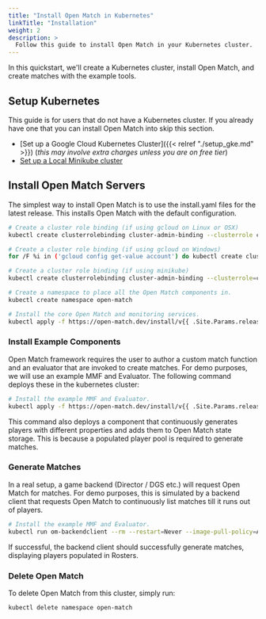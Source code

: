 ```yaml
---
title: "Install Open Match in Kubernetes"
linkTitle: "Installation"
weight: 2
description: >
  Follow this guide to install Open Match in your Kubernetes cluster.
---
```


In this quickstart, we'll create a Kubernetes cluster, install Open Match, and create matches with the example tools.

## Setup Kubernetes

This guide is for users that do not have a Kubernetes cluster. If you already have one that you can install Open Match into skip this section.

* [Set up a Google Cloud Kubernetes Cluster]({{< relref "./setup_gke.md" >}}) (*this may involve extra charges unless you are on free tier*)
* [Set up a Local Minikube cluster](https://kubernetes.io/docs/setup/minikube/)

## Install Open Match Servers

The simplest way to install Open Match is to use the install.yaml files for the latest release.
This installs Open Match with the default configuration.

```bash
# Create a cluster role binding (if using gcloud on Linux or OSX)
kubectl create clusterrolebinding cluster-admin-binding --clusterrole cluster-admin --user `gcloud config get-value account`

# Create a cluster role binding (if using gcloud on Windows)
for /F %i in ('gcloud config get-value account') do kubectl create clusterrolebinding cluster-admin-binding --clusterrole cluster-admin --user %i

# Create a cluster role binding (if using minikube)
kubectl create clusterrolebinding cluster-admin-binding --clusterrole=cluster-admin --serviceaccount=kube-system:default

# Create a namespace to place all the Open Match components in.
kubectl create namespace open-match

# Install the core Open Match and monitoring services.
kubectl apply -f https://open-match.dev/install/v{{ .Site.Params.release_version }}/yaml/install.yaml --namespace open-match
```

### Install Example Components

Open Match framework requires the user to author a custom match function and an evaluator that are invoked to create matches. For demo purposes, we will use an example MMF and Evaluator. The following command deploys these in the kubernetes cluster:

```bash
# Install the example MMF and Evaluator.
kubectl apply -f https://open-match.dev/install/v{{ .Site.Params.release_version }}/yaml/install-demo.yaml --namespace open-match
```

This command also deploys a component that continuously generates players with different properties and adds them to Open Match state storage. This is because a populated player pool is required to generate matches.

### Generate Matches

In a real setup, a game backend (Director / DGS etc.) will request Open Match for matches. For demo purposes, this is simulated by a backend client that requests Open Match to continuously list matches till it runs out of players.

```bash
# Install the example MMF and Evaluator.
kubectl run om-backendclient --rm --restart=Never --image-pull-policy=Always -i --tty --image=gcr.io/open-match-public-images/openmatch-backendclient:0.5.0 --namespace=open-match
```

If successful, the backend client should successfully generate matches, displaying players populated in Rosters.

### Delete Open Match

To delete Open Match from this cluster, simply run:

```bash
kubectl delete namespace open-match
```
